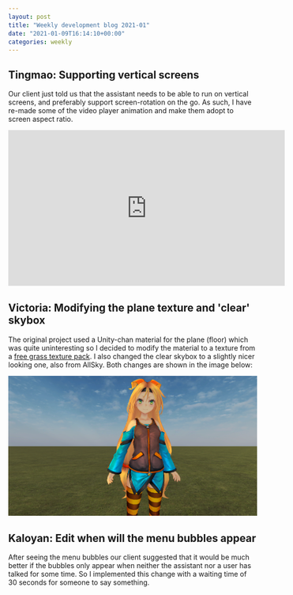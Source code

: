 ```yaml
---
layout: post
title: "Weekly development blog 2021-01"
date: "2021-01-09T16:14:10+00:00"
categories: weekly
---
```


## Tingmao: Supporting vertical screens

Our client just told us that the assistant needs to be able to run on vertical screens, and preferably support screen-rotation on the go. As such, I have re-made some of the video player animation and make them adopt to screen aspect ratio.

<iframe width="560" height="315" src="https://www.youtube.com/embed/L7q_rCK_a50" frameborder="0" allow="accelerometer; autoplay; clipboard-write; encrypted-media; gyroscope; picture-in-picture" allowfullscreen></iframe>

## Victoria: Modifying the plane texture and 'clear' skybox

The original project used a Unity-chan material for the plane (floor) which was quite uninteresting so I decided to modify the material to a texture from a [free grass texture pack](https://assetstore.unity.com/packages/2d/textures-materials/grass-flowers-pack-free-138810). I also changed the clear skybox to a slightly nicer looking one, also from AllSky. Both changes are shown in the image below:

<img src="/assets/images/grass-showcase.PNG" class="center">

## Kaloyan: Edit when will the menu bubbles appear

After seeing the menu bubbles our client suggested that it would be much better if the bubbles only appear when neither the assistant nor a user has talked for some time. So I implemented this change with a waiting time of 30 seconds for someone to say something.